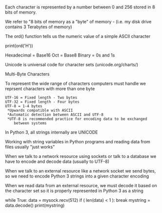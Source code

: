 Each character is represented by a number between 0 and 256 stored in 8 bits of memory.

We refer to "8 bits of memory as a "byte" of memory - (i.e. my disk drive contains 3 Terabytes of memory)

The ord() function tells us the numeric value of a simple ASCII character

print(ord('H'))

Hexadecimal = Base16
Oct = Base8
Binary = 0s and 1s

Unicode is universal code for character sets (unicode.org/charts/)


Multi-Byte Characters

To represent the wide range of characters computers must handle we reprsent characters with more than one byte

	UTF-16 = Fixed length - Two bytes
	UTF-32 = Fixed length - Four bytes
	UTF-8 = 1-4 bytes
	 *Upwards compatible with ASCII
	 *Automatic detection between ASCII and UTF-8
	 *UTF-8 is recommended practice for encoding data to be exchanged 
		between systems

In Python 3, all strings internally are UNICODE

Working with string variables in Python programs and reading data from files usually "just works"

When we talk to a network resource using sockets or talk to a database we have to encode and decode data (usually to UTF-8)

When we talk to an external resource like a network socket we send bytes, so we need to encode Python 3 strings into a given character encoding

When we read data from an external resource, we must decode it based on the character set so it is properly represented in Python 3 as a string

while True:
	data = mysock.recv(512)
	if ( len(data) < 1 ):
		break
	mystring = data.decode()
	print(mystring)
